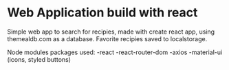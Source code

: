 # Web Application build with react

Simple web app to search for recipies, made with create react app, using themealdb.com as a database.
Favorite recipies saved to localstorage.

Node modules packages used:
-react
-react-router-dom
-axios
-material-ui (icons, styled buttons)